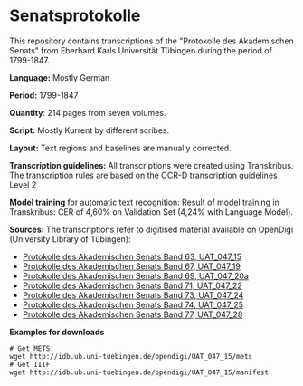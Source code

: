 # Senatsprotokolle

This repository contains transcriptions of the "Protokolle des Akademischen Senats" from Eberhard Karls Universität Tübingen during the period of 1799-1847.

**Language:** Mostly German

**Period:** 1799-1847

**Quantity**: 214 pages from seven volumes.

**Script:** Mostly Kurrent by different scribes.

**Layout:** Text regions and baselines are manually corrected.

**Transcription guidelines:** All transcriptions were created using Transkribus. The transcription rules are based on the OCR-D transcription guidelines Level 2


**Model training** for automatic text recognition: Result of model training in Transkribus: CER of 4,60% on Validation Set (4,24% with Language Model).

**Sources:** The transcriptions refer to digitised material available on OpenDigi (University Library of Tübingen):

- [Protokolle des Akademischen Senats Band 63, UAT_047_15](http://doi.org/10.20345/digitue.24133)
- [Protokolle des Akademischen Senats Band 67, UAT_047_19](http://doi.org/10.20345/digitue.25097)
- [Protokolle des Akademischen Senats Band 69, UAT_047_20a](http://doi.org/10.20345/digitue.24176)
- [Protokolle des Akademischen Senats Band 71, UAT_047_22](http://doi.org/10.20345/digitue.25098)
- [Protokolle des Akademischen Senats Band 73, UAT_047_24](http://doi.org/10.20345/digitue.24177)
- [Protokolle des Akademischen Senats Band 74, UAT_047_25](http://doi.org/10.20345/digitue.25099)
- [Protokolle des Akademischen Senats Band 77, UAT_047_28](http://doi.org/10.20345/digitue.22310)


**Examples for downloads**

```
# Get METS.
wget http://idb.ub.uni-tuebingen.de/opendigi/UAT_047_15/mets
# Get IIIF.
wget http://idb.ub.uni-tuebingen.de/opendigi/UAT_047_15/manifest
```
